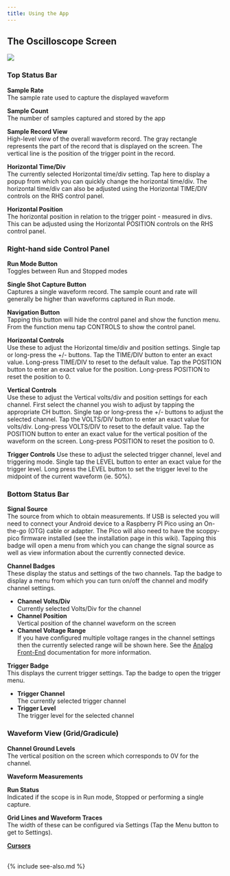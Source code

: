 ```yaml
---
title: Using the App
---
```


## The Oscilloscope Screen

![](https://github.com/fhdm-dev/scoppy/raw/main/images/ui-with-labels.png)

### Top Status Bar
**Sample Rate**   
The sample rate used to capture the displayed waveform

**Sample Count**   
The number of samples captured and stored by the app

**Sample Record View**   
High-level view of the overall waveform record. The gray rectangle represents the part of the record that is displayed on the screen. The vertical line is the position of the trigger point in the record.

**Horizontal Time/Div**   
The currently selected Horizontal time/div setting. Tap here to display a popup from which you can quickly change the horizontal time/div. The horizontal time/div can also be adjusted using the Horizontal TIME/DIV controls on the RHS control panel.

**Horizontal Position**   
The horizontal position in relation to the trigger point - measured in divs. This can be adjusted using the Horizontal POSITION controls on the RHS control panel.


### Right-hand side Control Panel
**Run Mode Button**  
Toggles between Run and Stopped modes
 
**Single Shot Capture Button**   
Captures a single waveform record. The sample count and rate will generally be higher than waveforms captured in Run mode.

**Navigation Button**   
Tapping this button will hide the control panel and show the function menu. From the function menu tap CONTROLS to show the control panel.

**Horizontal Controls**   
Use these to adjust the Horizontal time/div and position settings. 
Single tap or long-press the +/- buttons. Tap the TIME/DIV button to enter an exact value. Long-press TIME/DIV to reset to the default value. Tap the POSITION button to enter an exact value for the position. Long-press POSITION to reset the position to 0.

**Vertical Controls**   
Use these to adjust the Vertical volts/div and position settings for each channel. First select the channel you wish to adjust by tapping the appropriate CH button. Single tap or long-press the +/- buttons to adjust the selected channel. Tap the VOLTS/DIV button to enter an exact value for volts/div. Long-press VOLTS/DIV to reset to the default value. Tap the POSITION button to enter an exact value for the vertical position of the waveform on the screen. Long-press POSITION to reset the position to 0.

**Trigger Controls**
Use these to adjust the selected trigger channel, level and triggering mode. Single tap the LEVEL button to enter an exact value for the trigger level. Long press the LEVEL button to set the trigger level to the midpoint of the current waveform (ie. 50%). 

### Bottom Status Bar
**Signal Source**   
The source from which to obtain measurements. If USB is selected you will need to connect your Android device to a Raspberry PI Pico using an On-the-go (OTG) cable or adapter. The Pico will also need to have the scoppy-pico firmware installed (see the installation page in this wiki). Tapping this badge will open a menu from which you can change the signal source as well as view information about the currently connected device.

**Channel Badges**  
These display the status and settings of the two channels. Tap the badge to display a menu from which you can turn on/off the channel and modify channel settings.
   
- **Channel Volts/Div**    
Currently selected Volts/Div for the channel  
- **Channel Position**    
Vertical position of the channel waveform on the screen
- **Channel Voltage Range**   
If you have configured multiple voltage ranges in the channel settings then the currently selected range will be shown here. See the [Analog Front-End](./Analog-Front-End) documentation for more information.

**Trigger Badge**    
This displays the current trigger settings. Tap the badge to open the trigger menu.   
- **Trigger Channel**  
The currently selected trigger channel 
- **Trigger Level**   
The trigger level for the selected channel

### Waveform View (Grid/Gradicule)
**Channel Ground Levels**  
The vertical position on the screen which corresponds to 0V for the channel.

**Waveform Measurements**   


**Run Status**   
Indicated if the scope is in Run mode, Stopped or performing a single capture.

**Grid Lines and Waveform Traces**   
The width of these can be configured via Settings (Tap the Menu button to get to Settings).
    
**[Cursors](./Cursors)**


<br>
{% include see-also.md %}
